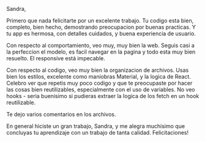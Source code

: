 Sandra, 

Primero que nada felicitarte por un excelente trabajo. Tu codigo esta bien, completo, bien hecho, demostrando preocupacion por buenas practicas. Y tu app es hermosa, con detalles cuidados, y buena experiencia de usuario. 

Con respecto al comportamiento, veo muy, muy bien la web. Seguis casi a la perfeccion el modelo, es facil navegar en la pagina y todo esta muy bien resuelto. El responsive está impecable. 

Con respecto al codigo, veo muy bien la organizacion de archivos. Usas bien los estilos, excelente como maniobras Material, y la logica de React. Celebro ver que repetis muy poco codigo y que te preocupaste por hacer las cosas bien reutilizables, especialmente con el uso de variables. No veo hooks - seria buenisimo si pudieras extraer la logica de los fetch en un hook reutilizable. 

Te dejo varios comentarios en los archivos. 

En general hiciste un gran trabajo, Sandra, y me alegra muchisimo que concluyas tu aprendizaje con un trabajo de tanta calidad. 
Felicitaciones!

